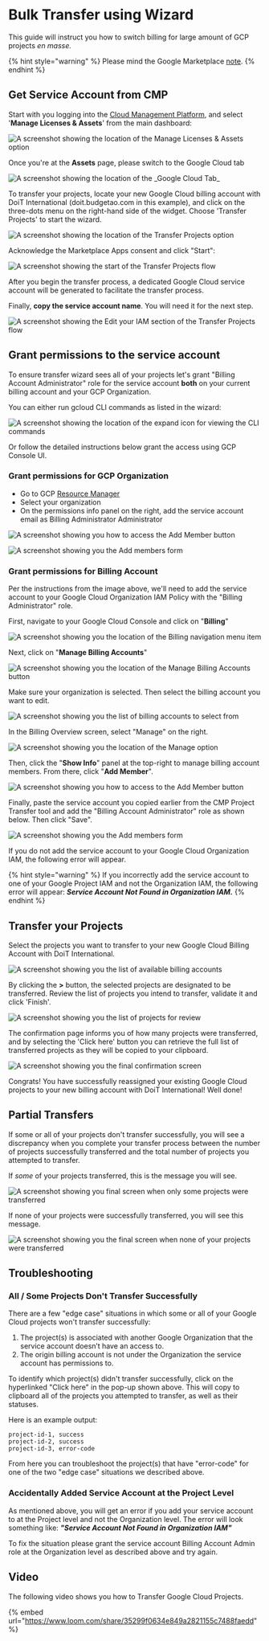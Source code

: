 # Bulk Transfer using Wizard

This guide will instruct you how to switch billing for large amount of GCP projects _en masse._

{% hint style="warning" %}
Please mind the Google Marketplace [note](./).
{% endhint %}

## Get Service Account from CMP

Start with you logging into the [Cloud Management Platform](https://app.doit-intl.com), and select '**Manage Licenses & Assets**' from the main dashboard:

![A screenshot showing the location of the Manage Licenses & Assets option](../../.gitbook/assets/transfer-projects.png)

Once you're at the **Assets** page, please switch to the Google Cloud tab

![A screenshot showing the location of the \_Google Cloud Tab\_](../../.gitbook/assets/google-cloud-tab.png)

To transfer your projects, locate your new Google Cloud billing account with DoiT International (doit.budgetao.com in this example), and click on the three-dots menu on the right-hand side of the widget. Choose 'Transfer Projects' to start the wizard.

![A screenshot showing the location of the Transfer Projects option](<../../.gitbook/assets/transfer-projects1 (1) (1) (1).png>)

Acknowledge the Marketplace Apps consent and click "Start":

![A screenshot showing the start of the Transfer Projects flow](../../.gitbook/assets/transfer-gcp.png)

After you begin the transfer process, a dedicated Google Cloud service account will be generated to facilitate the transfer process.

Finally, **copy the service account name**. You will need it for the next step.

![A screenshot showing the Edit your IAM section of the Transfer Projects flow](../../.gitbook/assets/transfer-projects3.png)

## Grant permissions to the service account

To ensure transfer wizard sees all of your projects let's grant "Billing Account Administrator" role for the service account **both** on your current billing account and your GCP Organization.

You can either run gcloud CLI commands as listed in the wizard:

![A screenshot showing the location of the expand icon for viewing the CLI commands](<../../.gitbook/assets/image (58) (1).png>)

Or follow the detailed instructions below grant the access using GCP Console UI.

### Grant permissions for GCP Organization

* Go to GCP [Resource Manager](https://console.cloud.google.com/cloud-resource-manager)
* Select your organization
* On the permissions info panel on the right, add the service account email as Billing Administrator Administrator

![A screenshot showing you how to access the Add Member button](<../../.gitbook/assets/image (55).png>)

![A screenshot showing you the Add members form](<../../.gitbook/assets/image (57) (1).png>)

### Grant permissions for Billing Account

Per the instructions from the image above, we'll need to add the service account to your Google Cloud Organization IAM Policy with the "Billing Administrator" role.

First, navigate to your Google Cloud Console and click on "**Billing**"

![A screenshot showing you the location of the Billing navigation menu item](../../.gitbook/assets/screen-shot-2021-02-12-at-11.28.16-am.png)

Next, click on "**Manage Billing Accounts**"

![A screenshot showing you the location of the Manage Billing Accounts button](../../.gitbook/assets/screen-shot-2021-02-12-at-11.28.26-am.png)

Make sure your organization is selected. Then select the billing account you want to edit.

![A screenshot showing you the list of billing accounts to select from](../../.gitbook/assets/step3.jpg)

In the Billing Overview screen, select "Manage" on the right.

![A screenshot showing you the location of the Manage option](../../.gitbook/assets/screen-shot-2021-02-12-at-11.29.23-am.png)

Then, click the "**Show Info**" panel at the top-right to manage billing account members. From there, click "**Add Member**".

![A screenshot showing you how to access to the Add Member button](../../.gitbook/assets/add-member-project-transfer.jpg)

Finally, paste the service account you copied earlier from the CMP Project Transfer tool and add the "Billing Account Administrator" role as shown below. Then click "Save".

![A screenshot showing you the Add members form](<../../.gitbook/assets/image (56).png>)

If you do not add the service account to your Google Cloud Organization IAM, the following error will appear.

{% hint style="warning" %}
If you incorrectly add the service account to one of your Google Project IAM and not the Organization IAM, the following error will appear: _**Service Account Not Found in Organization IAM.**_
{% endhint %}

## Transfer your Projects

Select the projects you want to transfer to your new Google Cloud Billing Account with DoiT International.

![A screenshot showing you the list of available billing accounts](../../.gitbook/assets/transfer-projects6.png)

By clicking the **>** button, the selected projects are designated to be transferred. Review the list of projects you intend to transfer, validate it and click 'Finish'.

![A screenshot showing you the list of projects for review](../../.gitbook/assets/transfer-projects7.png)

The confirmation page informs you of how many projects were transferred, and by selecting the 'Click here' button you can retrieve the full list of transferred projects as they will be copied to your clipboard.

![A screenshot showing you the final confirmation screen](../../.gitbook/assets/transfer-projects8.png)

Congrats! You have successfully reassigned your existing Google Cloud projects to your new billing account with DoiT International! Well done!

## Partial Transfers

If some or all of your projects don't transfer successfully, you will see a discrepancy when you complete your transfer process between the number of projects successfully transferred and the total number of projects you attempted to transfer.

If _some_ of your projects transferred, this is the message you will see.

![A screenshot showing you final screen when only some projects were transferred](<../../.gitbook/assets/screen-shot-2020-09-10-at-16.14.00-1- (1) (1).png>)

If none of your projects were successfully transferred, you will see this message.

![A screenshot showing you the final screen when none of your projects were transferred](../../.gitbook/assets/screen-shot-2020-09-10-at-16.10.34-1-.png)

## **Troubleshooting**

### All / Some Projects Don't Transfer Successfully

There are a few "edge case" situations in which some or all of your Google Cloud projects won't transfer successfully:

1. The project(s) is associated with another Google Organization that the service account doesn’t have an access to.
2. The origin billing account is not under the Organization the service account has permissions to.

To identify which project(s) didn't transfer successfully, click on the hyperlinked "Click here" in the pop-up shown above. This will copy to clipboard all of the projects you attempted to transfer, as well as their statuses.

Here is an example output:

```
project-id-1, success
project-id-2, success
project-id-3, error-code
```

From here you can troubleshoot the project(s) that have "error-code" for one of the two "edge case" situations we described above.

### Accidentally Added Service Account at the Project Level

As mentioned above, you will get an error if you add your service account to at the Project level and not the Organization level. The error will look something like: _**"Service Account Not Found in Organization IAM"**_

To fix the situation please grant the service account Billing Account Admin role at the Organization level as described above and try again.

## Video

The following video shows you how to Transfer Google Cloud Projects.

{% embed url="https://www.loom.com/share/35299f0634e849a2821155c7488faedd" %}

